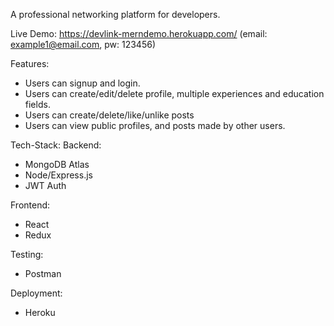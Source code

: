 A professional networking platform for developers.

Live Demo: 
  https://devlink-merndemo.herokuapp.com/ 
  (email: example1@email.com,
  pw: 123456)

Features:
- Users can signup and login.
- Users can create/edit/delete profile, multiple experiences and education fields.
- Users can create/delete/like/unlike posts
- Users can view public profiles, and posts made by other users.

Tech-Stack:
  Backend: 
  - MongoDB Atlas
  - Node/Express.js
  - JWT Auth

  Frontend:
  - React
  - Redux
  
  Testing: 
  - Postman
  
  Deployment:
  - Heroku

